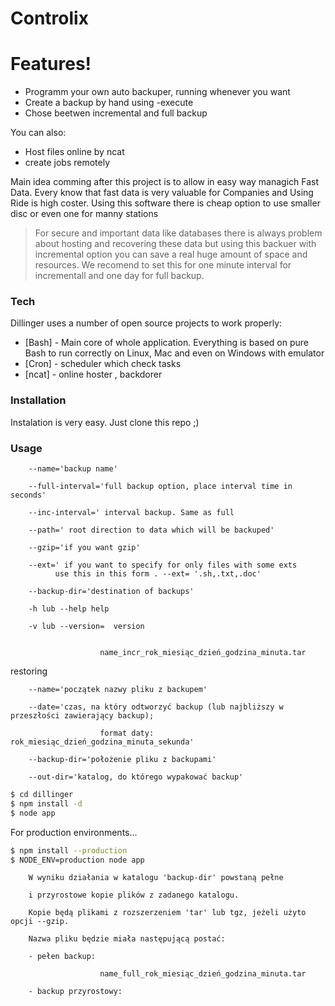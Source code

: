 #                         Controlix

#  Features!

  -  Programm your own auto backuper, running whenever you want
  - Create a backup by hand using -execute
  - Chose beetwen incremental and full backup


You can also:
  - Host files online by ncat
  - create jobs remotely
  

Main idea comming after this project is to allow in easy way managich Fast Data.
Every know that fast data is very valuable for Companies and Using Ride is high coster. Using this software there is cheap option to use smaller disc or even one for manny stations

> For secure and important data like databases there is always problem about hosting and recovering these data but using this backuer with incremental option you can save a real huge amount of space and resources. We recomend to set this for one minute interval for incrementall and one day for full backup.



### Tech

Dillinger uses a number of open source projects to work properly:

* [Bash] - Main core of whole application. Everything is based on pure Bash to run correctly on Linux, Mac and even on Windows with emulator
* [Cron] -  scheduler which check tasks
* [ncat] - online hoster , backdorer 


### Installation
Instalation is very easy. Just clone this repo ;)

### Usage

        --name='backup name'

        --full-interval='full backup option, place interval time in seconds'
        
        --inc-interval=' interval backup. Same as full

        --path=' root direction to data which will be backuped'

        --gzip='if you want gzip'

        --ext=' if you want to specify for only files with some exts
              use this in this form . --ext= '.sh,.txt,.doc'

        --backup-dir='destination of backups'

        -h lub --help help 

        -v lub --version=  version 


                        name_incr_rok_miesiąc_dzień_godzina_minuta.tar


restoring 

        --name='początek nazwy pliku z backupem'

        --date='czas, na który odtworzyć backup (lub najbliższy w przeszłości zawierający backup);

                        format daty: rok_miesiąc_dzień_godzina_minuta_sekunda'

        --backup-dir='położenie pliku z backupami'

        --out-dir='katalog, do którego wypakować backup'
```sh
$ cd dillinger
$ npm install -d
$ node app
```

For production environments...

```sh
$ npm install --production
$ NODE_ENV=production node app
```


        W wyniku działania w katalogu 'backup-dir' powstaną pełne

        i przyrostowe kopie plików z zadanego katalogu.

        Kopie będą plikami z rozszerzeniem 'tar' lub tgz, jeżeli użyto opcji --gzip.

        Nazwa pliku będzie miała następującą postać:

        - pełen backup:

                        name_full_rok_miesiąc_dzień_godzina_minuta.tar

        - backup przyrostowy:


